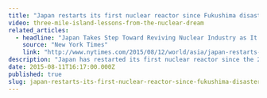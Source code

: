 ```yaml
---
title: "Japan restarts its first nuclear reactor since Fukushima disaster"
video: three-mile-island-lessons-from-the-nuclear-dream
related_articles:
  - headline: "Japan Takes Step Toward Reviving Nuclear Industry as It Restarts Reactor"
    source: "New York Times"
    link: "http://www.nytimes.com/2015/08/12/world/asia/japan-restarts-a-nuclear-plant-in-step-toward-reviving-industry.html"
description: "Japan has restarted its first nuclear reactor since the 2011 Fukushima disaster. But are Americans willing to give nuclear power another try?"
date: 2015-08-11T16:17:00.000Z
published: true
slug: japan-restarts-its-first-nuclear-reactor-since-fukushima-disaster
---
```


